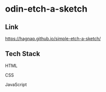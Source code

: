 # odin-etch-a-sketch

## Link
https://hagnap.github.io/simple-etch-a-sketch/

## Tech Stack
HTML

CSS

JavaScript
